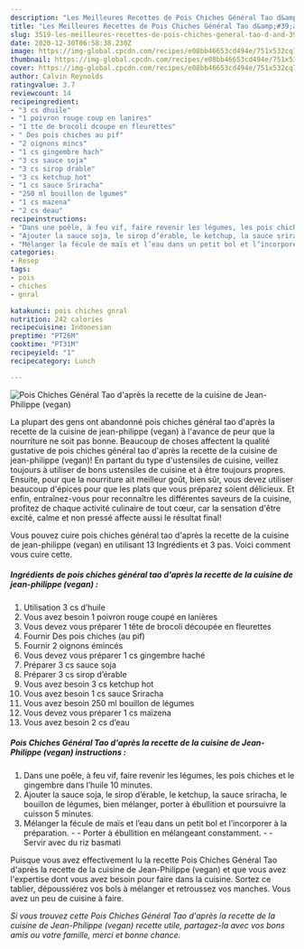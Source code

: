 ```yaml
---
description: "Les Meilleures Recettes de Pois Chiches Général Tao d&amp;#39;après la recette de la cuisine de Jean-Philippe (vegan)"
title: "Les Meilleures Recettes de Pois Chiches Général Tao d&amp;#39;après la recette de la cuisine de Jean-Philippe (vegan)"
slug: 3519-les-meilleures-recettes-de-pois-chiches-general-tao-d-and-39-apres-la-recette-de-la-cuisine-de-jean-philippe-vegan
date: 2020-12-30T06:58:38.230Z
image: https://img-global.cpcdn.com/recipes/e08bb46653cd494e/751x532cq70/pois-chiches-general-tao-dapres-la-recette-de-la-cuisine-de-jean-philippe-vegan-photo-principale-de-la-recette.jpg
thumbnail: https://img-global.cpcdn.com/recipes/e08bb46653cd494e/751x532cq70/pois-chiches-general-tao-dapres-la-recette-de-la-cuisine-de-jean-philippe-vegan-photo-principale-de-la-recette.jpg
cover: https://img-global.cpcdn.com/recipes/e08bb46653cd494e/751x532cq70/pois-chiches-general-tao-dapres-la-recette-de-la-cuisine-de-jean-philippe-vegan-photo-principale-de-la-recette.jpg
author: Calvin Reynolds
ratingvalue: 3.7
reviewcount: 14
recipeingredient:
- "3 cs dhuile"
- "1 poivron rouge coup en lanires"
- "1 tte de brocoli dcoupe en fleurettes"
- " Des pois chiches au pif"
- "2 oignons mincs"
- "1 cs gingembre hach"
- "3 cs sauce soja"
- "3 cs sirop drable"
- "3 cs ketchup hot"
- "1 cs sauce Sriracha"
- "250 ml bouillon de lgumes"
- "1 cs mazena"
- "2 cs deau"
recipeinstructions:
- "Dans une poêle, à feu vif, faire revenir les légumes, les pois chiches et le gingembre dans l’huile 10 minutes."
- "Ajouter la sauce soja, le sirop d’érable, le ketchup, la sauce sriracha, le bouillon de légumes, bien mélanger, porter à ébullition et poursuivre la cuisson 5 minutes."
- "Mélanger la fécule de maïs et l’eau dans un petit bol et l’incorporer à la préparation.  Porter à ébullition en mélangeant constamment.  Servir avec du riz basmati"
categories:
- Resep
tags:
- pois
- chiches
- gnral

katakunci: pois chiches gnral 
nutrition: 242 calories
recipecuisine: Indonesian
preptime: "PT26M"
cooktime: "PT31M"
recipeyield: "1"
recipecategory: Lunch

---
```



![Pois Chiches Général Tao d&#39;après la recette de la cuisine de Jean-Philippe (vegan)](https://img-global.cpcdn.com/recipes/e08bb46653cd494e/751x532cq70/pois-chiches-general-tao-dapres-la-recette-de-la-cuisine-de-jean-philippe-vegan-photo-principale-de-la-recette.jpg)

La plupart des gens ont abandonné pois chiches général tao d&#39;après la recette de la cuisine de jean-philippe (vegan) à l'avance de peur que la nourriture ne soit pas bonne. Beaucoup de choses affectent la qualité gustative de pois chiches général tao d&#39;après la recette de la cuisine de jean-philippe (vegan)! En partant du type d'ustensiles de cuisine, veillez toujours à utiliser de bons ustensiles de cuisine et à être toujours propres. Ensuite, pour que la nourriture ait meilleur goût, bien sûr, vous devez utiliser beaucoup d'épices pour que les plats que vous préparez soient délicieux. Et enfin, entraînez-vous pour reconnaître les différentes saveurs de la cuisine, profitez de chaque activité culinaire de tout cœur, car la sensation d'être excité, calme et non pressé affecte aussi le résultat final!

<!--inarticleads1-->

Vous pouvez cuire pois chiches général tao d&#39;après la recette de la cuisine de jean-philippe (vegan) en utilisant 13 Ingrédients et 3 pas. Voici comment vous cuire cette.

##### Ingrédients de pois chiches général tao d&#39;après la recette de la cuisine de jean-philippe (vegan) :

1. Utilisation 3 cs d’huile
1. Vous avez besoin 1 poivron rouge coupé en lanières
1. Vous devez vous préparer 1 tête de brocoli découpée en fleurettes
1. Fournir  Des pois chiches (au pif)
1. Fournir 2 oignons émincés
1. Vous devez vous préparer 1 cs gingembre haché
1. Préparer 3 cs sauce soja
1. Préparer 3 cs sirop d’érable
1. Vous avez besoin 3 cs ketchup hot
1. Vous avez besoin 1 cs sauce Sriracha
1. Vous avez besoin 250 ml bouillon de légumes
1. Vous devez vous préparer 1 cs maïzena
1. Vous avez besoin 2 cs d’eau




<!--inarticleads2-->

##### Pois Chiches Général Tao d&#39;après la recette de la cuisine de Jean-Philippe (vegan) instructions :

1. Dans une poêle, à feu vif, faire revenir les légumes, les pois chiches et le gingembre dans l’huile 10 minutes.
1. Ajouter la sauce soja, le sirop d’érable, le ketchup, la sauce sriracha, le bouillon de légumes, bien mélanger, porter à ébullition et poursuivre la cuisson 5 minutes.
1. Mélanger la fécule de maïs et l’eau dans un petit bol et l’incorporer à la préparation. -  - Porter à ébullition en mélangeant constamment. -  - Servir avec du riz basmati




<!--inarticleads1-->

<p>
Puisque vous avez effectivement lu la recette Pois Chiches Général Tao d&#39;après la recette de la cuisine de Jean-Philippe (vegan) et que vous avez l'expertise dont vous avez besoin pour faire dans la cuisine. Sortez ce tablier, dépoussiérez vos bols à mélanger et retroussez vos manches. Vous avez un peu de cuisine à faire.
</p>

<p>
<i>Si vous trouvez cette Pois Chiches Général Tao d&#39;après la recette de la cuisine de Jean-Philippe (vegan) recette utile, partagez-la avec vos bons amis ou votre famille, merci et bonne chance.</i>
</p>
